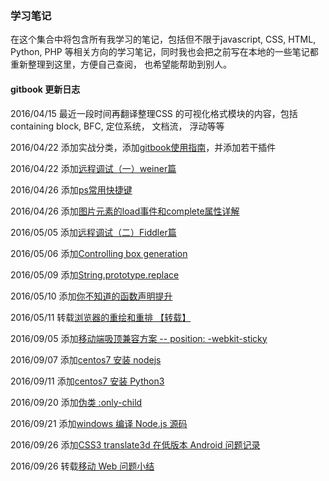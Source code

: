 ### 学习笔记

在这个集合中将包含所有我学习的笔记，包括但不限于javascript, CSS, HTML, Python, PHP
等相关方向的学习笔记，同时我也会把之前写在本地的一些笔记都重新整理到这里，方便自己查阅，
也希望能帮助到别人。

#### gitbook 更新日志

2016/04/15 最近一段时间再翻译整理CSS 的可视化格式模块的内容，包括containing block, BFC, 定位系统， 文档流， 浮动等等

2016/04/22 添加实战分类，添加[gitbook使用指南](/in_action/gitbook使用指南.md)，并添加若干插件

2016/04/22 添加[远程调试（一）weiner篇](/in_action/remote-debug1.md)

2016/04/26 添加[ps常用快捷键](/in_action/photoshop-hot-key.md)

2016/04/26 添加[图片元素的load事件和complete属性详解](/js/essay/image_complete_load.md)

2016/05/05 添加[远程调试（二）Fiddler篇](/in_action/remote-debug2.md)

2016/05/06 添加[Controlling box generation](/css/concept/visuren_box-gen.md)

2016/05/09 添加[String.prototype.replace](/js/String/String.prototype.replace.md)

2016/05/10 添加[你不知道的函数声明提升](/js/essay/function_hoisting.md)

2016/05/11 转载[浏览器的重绘和重排 【转载】](/css/concept/redraw_reflow.md)

2016/09/05 添加[移动端吸顶兼容方案 -- position: -webkit-sticky](/js/essay/compatible_fixed_top_bar_solution.md)

2016/09/07 添加[centos7 安装 nodejs](/in_action/centos7_install_nodejs_with_nvm.md)

2016/09/11 添加[centos7 安装 Python3](/in_action/CentOS7_install_Python3.md)

2016/09/20 添加[伪类 :only-child](/css/selector/only-child.md)

2016/09/21 添加[windows 编译 Node.js 源码](/in_action/compile_nodejs_from_source_code_in_windows.md)

2016/09/26 添加[CSS3 translate3d 在低版本 Android 问题记录](/css/issues/translate3d_issues.md)

2016/09/26 转载[移动 Web 问题小结](/js/essay/mobile_issues_collection.md)